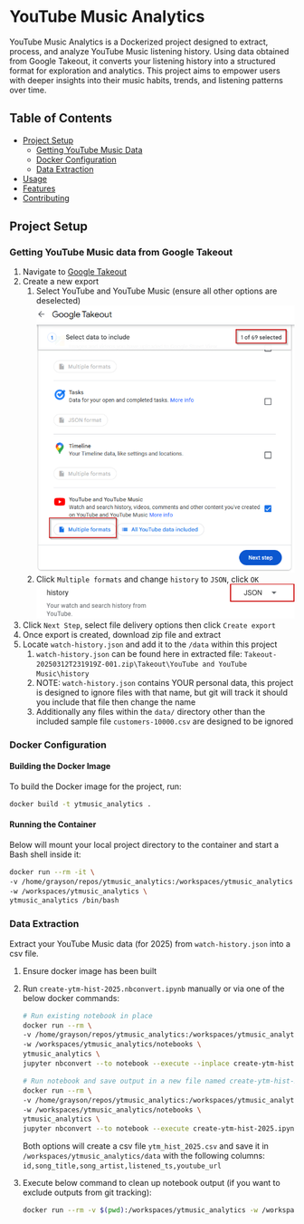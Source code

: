 # YouTube Music Analytics

YouTube Music Analytics is a Dockerized project designed to extract, process, and analyze YouTube Music listening history. Using data obtained from Google Takeout, it converts your listening history into a structured format for exploration and analytics. This project aims to empower users with deeper insights into their music habits, trends, and listening patterns over time.

## Table of Contents
- [Project Setup](#project-setup)
  - [Getting YouTube Music Data](#getting-youtube-music-data-from-google-takeout)
  - [Docker Configuration](#docker-configuration)
  - [Data Extraction](#data-extraction)
- [Usage](#usage)
- [Features](#features)
- [Contributing](#contributing)

## Project Setup

### Getting YouTube Music data from Google Takeout
1. Navigate to [Google Takeout](https://takeout.google.com/)
2. Create a new export
    1. Select YouTube and YouTube Music (ensure all other options are deselected)
        ![Google Takeout - select datasets](img_assets/select_data.png)
    2. Click `Multiple formats` and change `history` to `JSON`, click `OK`
        ![Google Takeout - select data format](img_assets/change_format_to_json.png)
3. Click `Next Step`, select file delivery options then click `Create export`
4. Once export is created, download zip file and extract
5. Locate `watch-history.json` and add it to the `/data` within this project
    1. `watch-history.json` can be found here in extracted file: `Takeout-20250312T231919Z-001.zip\Takeout\YouTube and YouTube Music\history`
    2. NOTE: `watch-history.json` contains YOUR personal data, this project is designed to ignore files with that name, but git will track it should you include that file then change the name
    3. Additionally any files within the `data/` directory other than the included sample file `customers-10000.csv` are designed to be ignored


### Docker Configuration
#### Building the Docker Image
To build the Docker image for the project, run:

```bash
docker build -t ytmusic_analytics .
```

#### Running the Container
Below will mount your local project directory to the container and start a Bash shell inside it:

```bash
docker run --rm -it \
-v /home/grayson/repos/ytmusic_analytics:/workspaces/ytmusic_analytics \
-w /workspaces/ytmusic_analytics \
ytmusic_analytics /bin/bash
```

### Data Extraction
Extract your YouTube Music data (for 2025) from `watch-history.json` into a csv file.

1. Ensure docker image has been built
2. Run `create-ytm-hist-2025.nbconvert.ipynb` manually or via one of the below docker commands:
    
    
    ```bash
    # Run existing notebook in place
    docker run --rm \
    -v /home/grayson/repos/ytmusic_analytics:/workspaces/ytmusic_analytics \
    -w /workspaces/ytmusic_analytics/notebooks \
    ytmusic_analytics \
    jupyter nbconvert --to notebook --execute --inplace create-ytm-hist-2025.ipynb
    ```


    ```bash
    # Run notebook and save output in a new file named create-ytm-hist-2025.nbconvert.ipynb
    docker run --rm \
    -v /home/grayson/repos/ytmusic_analytics:/workspaces/ytmusic_analytics \
    -w /workspaces/ytmusic_analytics/notebooks \
    ytmusic_analytics \
    jupyter nbconvert --to notebook --execute create-ytm-hist-2025.ipynb
    ```
    
    Both options will create a csv file `ytm_hist_2025.csv` and save it in `/workspaces/ytmusic_analytics/data` with the following columns:
    `id,song_title,song_artist,listened_ts,youtube_url`
3. Execute below command to clean up notebook output (if you want to exclude outputs from git tracking):
    
    ```bash
    docker run --rm -v $(pwd):/workspaces/ytmusic_analytics -w /workspaces/ytmusic_analytics/notebooks ytmusic_analytics jupyter nbconvert --ClearOutputPreprocessor.enabled=True --clear-output *.ipynb
    ```